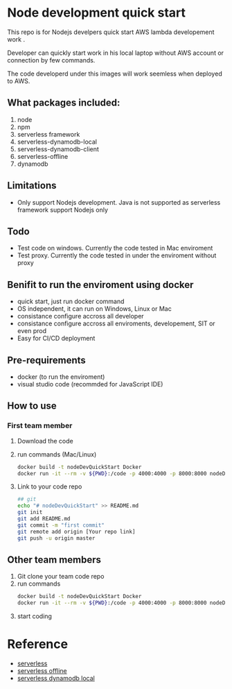 # Node development quick start
This repo is for Nodejs develpers quick start AWS lambda developement work .

Developer can quickly start work in his local laptop without AWS account or connection by few commands. 

The code developerd under this images will work seemless when deployed to AWS.

## What packages included:
1. node
2. npm
3. serverless framework
4. serverless-dynamodb-local 
5. serverless-dynamodb-client 
6. serverless-offline
7. dynamodb

## Limitations
- Only support Nodejs development. Java is not supported as serverless framework support Nodejs only

## Todo
- Test code on windows. Currently the code tested in Mac enviroment
- Test proxy. Currently the code tested in under the enviroment without proxy

## Benifit to run the enviroment using docker
- quick start, just run docker command
- OS independent, it can run on Windows, Linux or Mac
- consistance configure accross all developer
- consistance configure accross all enviroments, developement, SIT or even prod
- Easy for CI/CD deployment

## Pre-requirements
- docker (to run the enviroment)
- visual studio code (recommded for JavaScript IDE)

## How to use
### First team member
1. Download the code
2. run commands (Mac/Linux)
    ```bash
    docker build -t nodeDevQuickStart Docker
    docker run -it --rm -v ${PWD}:/code -p 4000:4000 -p 8000:8000 nodeDevQuickStart
    ```
3. Link to your code repo

    ```bash
    ## git
    echo "# nodeDevQuickStart" >> README.md
    git init
    git add README.md
    git commit -m "first commit"
    git remote add origin [Your repo link]
    git push -u origin master
    ```

## Other team members
1. Git clone your team code repo
2. run commands
    ```bash
    docker build -t nodeDevQuickStart Docker
    docker run -it --rm -v ${PWD}:/code -p 4000:4000 -p 8000:8000 nodeDevQuickStart
    ```
3. start coding

# Reference
- [serverless](https://serverless.com/)
- [serverless offline](https://www.npmjs.com/package/serverless-offline)
- [serverless dynamodb local](https://www.npmjs.com/package/serverless-dynamodb-local)





